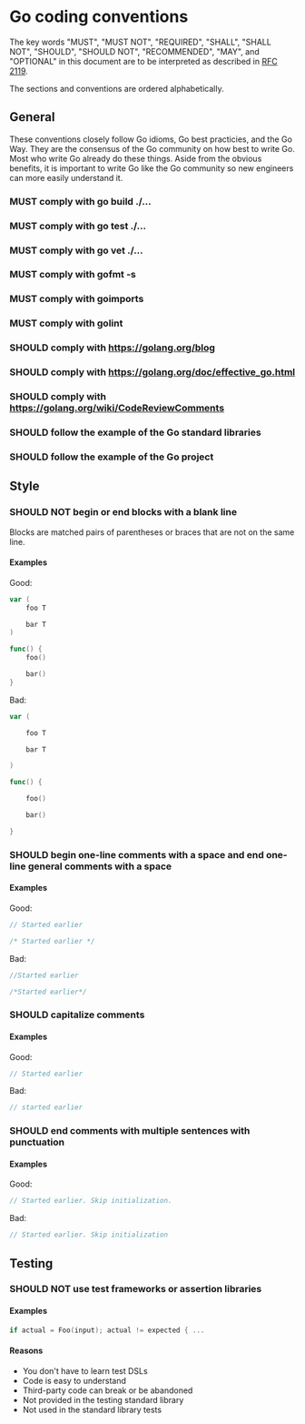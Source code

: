 # Go coding conventions

The key words "MUST", "MUST NOT", "REQUIRED", "SHALL", "SHALL NOT", "SHOULD", "SHOULD NOT", "RECOMMENDED",  "MAY", and "OPTIONAL" in this document are to be interpreted as described in [RFC 2119](https://www.ietf.org/rfc/rfc2119.txt).

The sections and conventions are ordered alphabetically.

## General

These conventions closely follow Go idioms, Go best practicies, and the Go Way. They are the consensus of the Go community on how best to write Go. Most who write Go already do these things. Aside from the obvious benefits, it is important to write Go like the Go community so new engineers can more easily understand it.

### MUST comply with go build ./...
### MUST comply with go test ./...
### MUST comply with go vet ./...
### MUST comply with gofmt -s
### MUST comply with goimports
### MUST comply with golint
### SHOULD comply with https://golang.org/blog
### SHOULD comply with https://golang.org/doc/effective_go.html
### SHOULD comply with https://golang.org/wiki/CodeReviewComments
### SHOULD follow the example of the Go standard libraries
### SHOULD follow the example of the Go project

## Style

### SHOULD NOT begin or end blocks with a blank line

Blocks are matched pairs of parentheses or braces that are not on the same line.

#### Examples

Good:

```go
var (
    foo T

    bar T
)

func() {
    foo()

    bar()
}
```

Bad:

```go
var (

    foo T

    bar T

)

func() {

    foo()

    bar()

}
```

### SHOULD begin one-line comments with a space and end one-line general comments with a space

#### Examples

Good:

```go
// Started earlier
```

```go
/* Started earlier */
```

Bad:

```go
//Started earlier
```

```go
/*Started earlier*/
```

### SHOULD capitalize comments

#### Examples

Good:

```go
// Started earlier
```

Bad:

```go
// started earlier
```

### SHOULD end comments with multiple sentences with punctuation

#### Examples

Good:

```go
// Started earlier. Skip initialization.
```

Bad:

```go
// Started earlier. Skip initialization
```

## Testing

### SHOULD NOT use test frameworks or assertion libraries

#### Examples

```go
if actual = Foo(input); actual != expected { ...
```

#### Reasons

- You don't have to learn test DSLs
- Code is easy to understand
- Third-party code can break or be abandoned
- Not provided in the testing standard library
- Not used in the standard library tests
